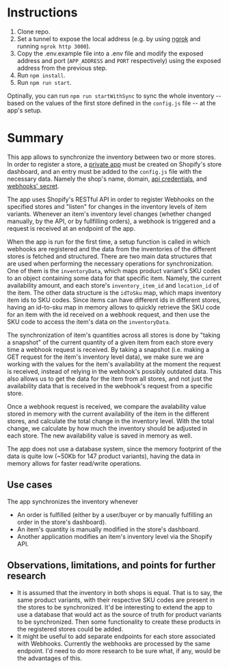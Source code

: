 # Instructions

1. Clone repo.
2. Set a tunnel to expose the local address (e.g. by using [ngrok](https://ngrok.com/) and running `ngrok http 3000`).
3. Copy the .env.example file into a .env file and modify the exposed address and port (`APP_ADDRESS` and `PORT` respectively) using the exposed address from the previous step.
4. Run `npm install`.
5. Run `npm run start`.

Optinally, you can run `npm run startWithSync` to sync the whole inventory -- based on the values of the first store defined in the `config.js` file -- at the app's setup.


# Summary

This app allows to synchronize the inventory between two or more stores. In order to register a store, a [private app](https://shopify.dev/tutorials/authenticate-a-private-app-with-shopify-admin) must be created on Shopify's store dashboard, and an entry must be added to the `config.js` file with the necessary data. Namely the shop's name, domain, [api credentials](https://shopify.dev/tutorials/generate-api-credentials#generate-credentials-in-the-shopify-admin), and [webhooks' secret](https://shopify.dev/tutorials/manage-webhooks#verifying-webhooks).

The app uses Shopify's RESTful API in order to register Webhooks on the specified stores and "listen" for changes in the inventory levels of item variants. Whenever an item's inventory level changes (whether changed manually, by the API, or by fullfilling orders), a webhook is triggered and a request is received at an endpoint of the app.

When the app is run for the first time, a setup function is called in which webhooks are registered and the data from the inventories of the different stores is fetched and structured. There are two main data structures that are used when performing the necessary operations for synchronization. One of them is the `inventoryData`, which maps product variant's SKU codes to an object containing some data for that specific item. Namely, the current availability amount, and each store's `inventory_item_id` and `location_id` of the item. The other data structure is the `idToSku` map, which maps inventory item ids to SKU codes. Since items can have different ids in different stores, having an id-to-sku map in memory allows to quickly retrieve the SKU code for an item with the id received on a webhook request, and then use the SKU code to access the item's data on the `inventoryData`. 

The synchronization of item's quantities across all stores is done by "taking a snapshot" of the current quantity of a given item from each store every time a webhook request is received. By taking a snapshot (i.e. making a GET request for the item's inventory level data), we make sure we are working with the values for the item's availability at the moment the request is received, instead of relying in the webhook's possibly outdated data. This also allows us to get the data for the item from all stores, and not just the availability data that is received in the webhook's request from a specific store.

Once a webhook request is received, we compare the avalability value stored in memory with the current availability of the item in the different stores, and calculate the total change in the inventory level. With the total change, we calculate by how much the inventory should be adjusted in each store. The new availability value is saved in memory as well.

The app does not use a database system, since the memory footprint of the data is quite low (~50Kb for 147 product variants), having the data in memory allows for faster read/write operations.

## Use cases

The app synchronizes the inventory whenever
 - An order is fulfilled (either by a user/buyer or by manually fulfilling an order in the store's dashboard).
 - An item's quantity is manually modified in the store's dashboard.
 - Another application modifies an item's inventory level via the Shopify API.

 ## Observations, limitations, and points for further research

 - It is assumed that the inventory in both shops is equal. That is to say, the same product variants, with their respective SKU codes are present in the stores to be synchronized. It'd be interesting to extend the app to use a database that would act as the source of truth for product variants to be synchronized. Then some functionality to create these products in the registered stores could be added. 
 - It might be useful to add separate endpoints for each store associated with Webhooks. Currently the webhooks are processed by the same endpoint. I'd need to do more research to be sure what, if any, would be the advantages of this.


